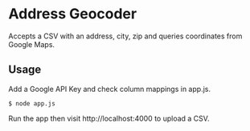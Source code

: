 # Address Geocoder

Accepts a CSV with an address, city, zip and queries coordinates from Google Maps.

## Usage

Add a Google API Key and check column mappings in app.js.

```
$ node app.js
```

Run the app then visit http://localhost:4000 to upload a CSV.
